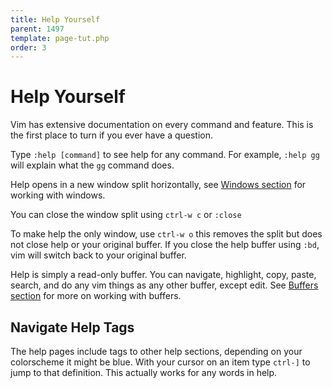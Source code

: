 ```yaml
---
title: Help Yourself
parent: 1497
template: page-tut.php
order: 3
---
```


# Help Yourself

Vim has extensive documentation on every command and feature. This is the first place to turn if you ever have a question.

Type `:help [command]` to see help for any command. For example, `:help gg` will explain what the `gg` command does.

Help opens in a new window split horizontally, see [Windows section](/working-with-vim/windows/) for working with windows.

You can close the window split using `ctrl-w c` or `:close`

To make help the only window, use `ctrl-w o` this removes the split but does not close help or your original buffer. If you close the help buffer using `:bd`, vim will switch back to your original buffer.

Help is simply a read-only buffer. You can navigate, highlight, copy, paste, search, and do any vim things as any other buffer, except edit. See [Buffers section](/working-with-vim/buffers/) for more on working with buffers.

## Navigate Help Tags

The help pages include tags to other help sections, depending on your colorscheme it might be blue. With your cursor on an item type `ctrl-]` to jump to that definition. This actually works for any words in help.

